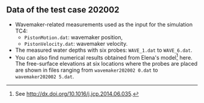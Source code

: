 ## Data of the test case 202002

- Wavemaker-related measurements used as the input for the simulation TC4:
  - `PistonMotion.dat`: wavemaker position,
  - `PistonVelocity.dat`: wavemaker velocity.
- The measured water depths with six probes: `WAVE_1.dat` to `WAVE_6.dat`.
- You can also find numerical results obtained from Elena's model[^1] here. The free-surface elevations at six locations where the probes are placed are shown in files ranging from `wavemaker202002 0.dat` to `wavemaker202002 5.dat`.

[^1]: See http://dx.doi.org/10.1016/j.jcp.2014.06.035.
  
